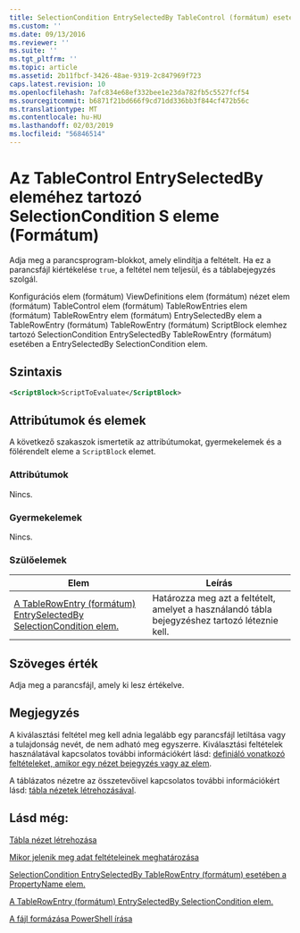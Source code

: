 ```yaml
---
title: SelectionCondition EntrySelectedBy TableControl (formátum) esetében a scriptblock kulcsszót eleme |} A Microsoft Docs
ms.custom: ''
ms.date: 09/13/2016
ms.reviewer: ''
ms.suite: ''
ms.tgt_pltfrm: ''
ms.topic: article
ms.assetid: 2b11fbcf-3426-48ae-9319-2c847969f723
caps.latest.revision: 10
ms.openlocfilehash: 7afc834e68ef332bee1e23da782fb5c5527fcf54
ms.sourcegitcommit: b6871f21bd666f9cd71dd336bb3f844cf472b56c
ms.translationtype: MT
ms.contentlocale: hu-HU
ms.lasthandoff: 02/03/2019
ms.locfileid: "56846514"
---
```

# <a name="scriptblock-element-for-selectioncondition-for-entryselectedby-for-tablecontrol-format"></a>Az TableControl EntrySelectedBy eleméhez tartozó SelectionCondition S eleme (Formátum)

Adja meg a parancsprogram-blokkot, amely elindítja a feltételt. Ha ez a parancsfájl kiértékelése `true`, a feltétel nem teljesül, és a táblabejegyzés szolgál.

Konfigurációs elem (formátum) ViewDefinitions elem (formátum) nézet elem (formátum) TableControl elem (formátum) TableRowEntries elem (formátum) TableRowEntry elem (formátum) EntrySelectedBy elem a TableRowEntry (formátum) TableRowEntry (formátum) ScriptBlock elemhez tartozó SelectionCondition EntrySelectedBy TableRowEntry (formátum) esetében a EntrySelectedBy SelectionCondition elem.

## <a name="syntax"></a>Szintaxis

```xml
<ScriptBlock>ScriptToEvaluate</ScriptBlock>
```

## <a name="attributes-and-elements"></a>Attribútumok és elemek

A következő szakaszok ismertetik az attribútumokat, gyermekelemek és a fölérendelt eleme a `ScriptBlock` elemet.

### <a name="attributes"></a>Attribútumok

Nincs.

### <a name="child-elements"></a>Gyermekelemek

Nincs.

### <a name="parent-elements"></a>Szülőelemek

|Elem|Leírás|
|-------------|-----------------|
|[A TableRowEntry (formátum) EntrySelectedBy SelectionCondition elem.](./selectioncondition-element-for-entryselectedby-for-tablecontrol-format.md)|Határozza meg azt a feltételt, amelyet a használandó tábla bejegyzéshez tartozó léteznie kell.|

## <a name="text-value"></a>Szöveges érték

Adja meg a parancsfájl, amely ki lesz értékelve.

## <a name="remarks"></a>Megjegyzés

A kiválasztási feltétel meg kell adnia legalább egy parancsfájl letiltása vagy a tulajdonság nevét, de nem adható meg egyszerre. Kiválasztási feltételek használatával kapcsolatos további információkért lásd: [definiáló vonatkozó feltételeket, amikor egy nézet bejegyzés vagy az elem](./defining-conditions-for-displaying-data.md).

A táblázatos nézetre az összetevőivel kapcsolatos további információkért lásd: [tábla nézetek létrehozásával](./creating-a-table-view.md).

## <a name="see-also"></a>Lásd még:

[Tábla nézet létrehozása](./creating-a-table-view.md)

[Mikor jelenik meg adat feltételeinek meghatározása](./defining-conditions-for-displaying-data.md)

[SelectionCondition EntrySelectedBy TableRowEntry (formátum) esetében a PropertyName elem.](./propertyname-element-for-selectioncondition-for-entryselectedby-for-tablerowentry-format.md)

[A TableRowEntry (formátum) EntrySelectedBy SelectionCondition elem.](./selectioncondition-element-for-entryselectedby-for-tablecontrol-format.md)

[A fájl formázása PowerShell írása](./writing-a-powershell-formatting-file.md)
